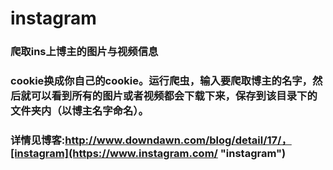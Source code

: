 # instagram
### 爬取ins上博主的图片与视频信息
### cookie换成你自己的cookie。运行爬虫，输入要爬取博主的名字，然后就可以看到所有的图片或者视频都会下载下来，保存到该目录下的文件夹内（以博主名字命名）。
### 详情见博客:http://www.downdawn.com/blog/detail/17/，[instagram](https://www.instagram.com/ "instagram")
